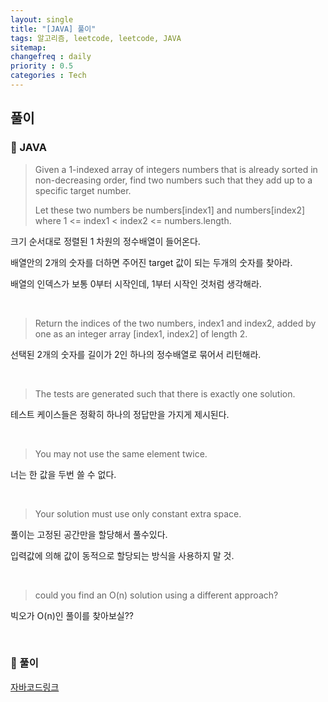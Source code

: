 ```yaml
---
layout: single
title: "[JAVA] 풀이"
tags: 알고리즘, leetcode, leetcode, JAVA
sitemap:
changefreq : daily
priority : 0.5
categories : Tech
---
```

##  풀이
### 📖 JAVA

> Given a 1-indexed array of integers numbers that is already sorted in non-decreasing order, find two numbers such that they add up to a specific target number. 
> 
> Let these two numbers be numbers[index1] and numbers[index2] where 1 <= index1 < index2 <= numbers.length.

크기 순서대로 정렬된 1 차원의 정수배열이 들어온다. 

배열안의 2개의 숫자를 더하면 주어진 target 값이 되는 두개의 숫자를 찾아라.

배열의 인덱스가 보통 0부터 시작인데, 1부터 시작인 것처럼 생각해라.

<br>


> Return the indices of the two numbers, index1 and index2, added by one as an integer array [index1, index2] of length 2.

선택된 2개의 숫자를 길이가 2인 하나의 정수배열로 묶어서 리턴해라. 

<br>


> The tests are generated such that there is exactly one solution. 

테스트 케이스들은 정확히 하나의 정답만을 가지게 제시된다.

<br>


> You may not use the same element twice.

너는 한 값을 두번 쓸 수 없다.

<br>

> Your solution must use only constant extra space.

풀이는 고정된 공간만을 할당해서 풀수있다.

입력값에 의해 값이 동적으로 할당되는 방식을 사용하지 말 것.


<br>

>could you find an O(n) solution using a different approach?

빅오가 O(n)인 풀이를 찾아보실??

<br>

### 📖 풀이
[자바코드링크]("")

```java



```






<br>

<br>

<br>

<br>




















